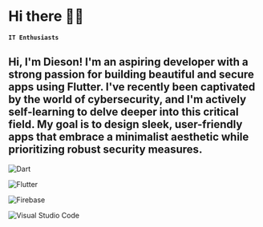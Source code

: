 # Hi there ✋🏿

**`IT Enthusiasts`**

Hi, I'm Dieson! I'm an aspiring developer with a strong passion for building beautiful and secure apps using Flutter. I've recently been captivated by the world of cybersecurity, and I'm actively self-learning to delve deeper into this critical field.
My goal is to design sleek, user-friendly apps that embrace a minimalist aesthetic while prioritizing robust security measures. 
---

<p align="left">
  
  ![Dart](https://img.shields.io/badge/dart-%230175C2.svg?style=for-the-badge&logo=dart&logoColor=white)
    
  ![Flutter](https://img.shields.io/badge/Flutter-%2302569B.svg?style=for-the-badge&logo=Flutter&logoColor=white)
  
  ![Firebase](https://img.shields.io/badge/firebase-%23039BE5.svg?style=for-the-badge&logo=firebase)
  
  ![Visual Studio Code](https://img.shields.io/badge/Visual%20Studio%20Code-0078d7.svg?style=for-the-badge&logo=visual-studio-code&logoColor=white)

</p>
